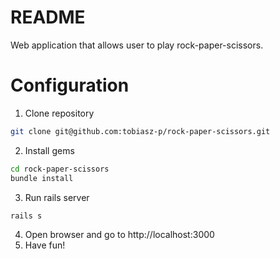 # README

Web application that allows user to play rock-paper-scissors.

# Configuration
1. Clone repository
```bash
git clone git@github.com:tobiasz-p/rock-paper-scissors.git
```

2. Install gems
```bash
cd rock-paper-scissors
bundle install
```

3. Run rails server
```bash
rails s
```
4. Open browser and go to http://localhost:3000
5. Have fun!


